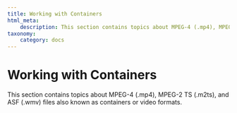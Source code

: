 ```yaml
---
title: Working with Containers
html_meta:
    description: This section contains topics about MPEG-4 (.mp4), MPEG-2 TS (.m2ts), and ASF (.wmv) files also known as containers or video formats.
taxonomy:
    category: docs
---
```


# Working with Containers

This section contains topics about MPEG-4 (.mp4), MPEG-2 TS (.m2ts), and ASF (.wmv) files also known as containers or video formats.


